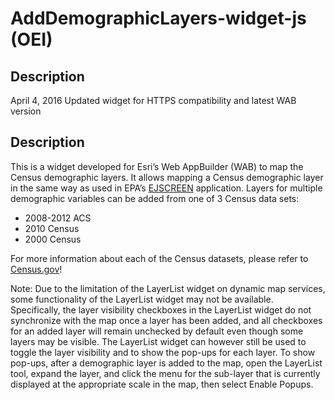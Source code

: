 ﻿# AddDemographicLayers-widget-js (OEI)

## Description
April 4, 2016
Updated widget for HTTPS compatibility and latest WAB version

## Description
This is a widget developed for Esri’s Web AppBuilder (WAB) to map the Census demographic layers. It allows mapping a Census demographic layer in the same way as used in EPA’s [EJSCREEN](http://www2.epa.gov/ejscreen) application. 
Layers for multiple demographic variables can be added from one of 3 Census data sets: 
- 2008-2012 ACS
- 2010 Census
- 2000 Census

For more information about each of the Census datasets, please refer to [Census.gov](http://www.census.gov)!

Note: Due to the limitation of the LayerList widget on dynamic map services, some functionality of the LayerList widget may not be available. Specifically, the layer visibility checkboxes in the LayerList widget do not synchronize with the map once a layer has been added, and all checkboxes for an added layer will remain unchecked by default even though some layers may be visible.
The LayerList widget can however still be used to toggle the layer visibility and to show the pop-ups for each layer. To show pop-ups, after a demographic layer is added to the map, open the LayerList tool, expand the layer, and click the menu for the sub-layer that is currently displayed at the appropriate scale in the map, then select Enable Popups. 



